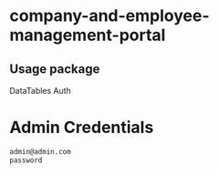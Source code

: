 # company-and-employee-management-portal

## Usage package
DataTables
Auth

# Admin Credentials
```bash
admin@admin.com
password
```


